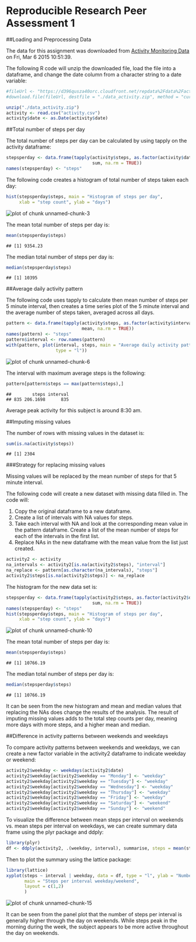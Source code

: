 Reproducible Research Peer Assessment 1
========================================

##Loading and Preprocessing Data

The data for this assignment was downloaded from [Activity Monitoring Data](https://d396qusza40orc.cloudfront.net/repdata%2Fdata%2Factivity.zip) on Fri, Mar  6 2015 10:51:39.

The following R code will unzip the downloaded file, load the file into a dataframe, and change the date column from a character string to a date variable:  

```r
#fileUrl <- "https://d396qusza40orc.cloudfront.net/repdata%2Fdata%2Factivity.zip"
#download.file(fileUrl, destfile = "./data_activity.zip", method = "curl")

unzip("./data_activity.zip")
activity <- read.csv("activity.csv")
activity$date <- as.Date(activity$date)
```


##Total number of steps per day

The total number of steps per day can be calculated by using tapply on the activity dataframe:

```r
stepsperday <- data.frame(tapply(activity$steps, as.factor(activity$date),
                                 sum, na.rm = TRUE))
names(stepsperday) <- "steps"
```

The following code creates a histogram of total number of steps taken each day:

```r
hist(stepsperday$steps, main = "Histogram of steps per day",
     xlab = "step count", ylab = "days")
```

![plot of chunk unnamed-chunk-3](figure/unnamed-chunk-3-1.png) 

The mean total number of steps per day is:

```r
mean(stepsperday$steps)
```

```
## [1] 9354.23
```

The median total number of steps per day is:

```r
median(stepsperday$steps)
```

```
## [1] 10395
```

##Average daily activity pattern

The following code uses tapply to calculate then mean number of steps per 5 minute interval, then creates a time series plot of the 5 minute interval and the average number of steps taken, averaged across all days.

```r
pattern <- data.frame(tapply(activity$steps, as.factor(activity$interval),
                             mean, na.rm = TRUE))
names(pattern) <- "steps"
pattern$interval <- row.names(pattern)
with(pattern, plot(interval, steps, main = "Average daily activity pattern",
                   type = "l"))
```

![plot of chunk unnamed-chunk-6](figure/unnamed-chunk-6-1.png) 

The interval with maximum average steps is the following:

```r
pattern[pattern$steps == max(pattern$steps),]
```

```
##        steps interval
## 835 206.1698      835
```

Average peak activity for this subject is around 8:30 am.

##Imputing missing values

The number of rows with missing values in the dataset is:

```r
sum(is.na(activity$steps))
```

```
## [1] 2304
```

###Strategy for replacing missing values

Missing values will be replaced by the mean number of steps for that 5 minute interval.

The following code will create a new dataset with missing data filled in. The code will:  
1. Copy the original dataframe to a new dataframe.  
2. Create a list of intervals with NA values for steps.  
3. Take each interval with NA and look at the corresponding mean value in the pattern dataframe. Create a list of the mean number of steps for each of the intervals in the first list.  
4. Replace NAs in the new dataframe with the mean value from the list just created.  


```r
activity2 <- activity
na_intervals <- activity2[is.na(activity2$steps), "interval"]
na_replace <- pattern[as.character(na_intervals), "steps"]
activity2$steps[is.na(activity2$steps)] <- na_replace
```

The histogram for the new data set is:

```r
stepsperday <- data.frame(tapply(activity2$steps, as.factor(activity2$date),
                                 sum, na.rm = TRUE))
names(stepsperday) <- "steps"
hist(stepsperday$steps, main = "Histogram of steps per day",
     xlab = "step count", ylab = "days")
```

![plot of chunk unnamed-chunk-10](figure/unnamed-chunk-10-1.png) 

The mean total number of steps per day is:

```r
mean(stepsperday$steps)
```

```
## [1] 10766.19
```

The median total number of steps per day is:

```r
median(stepsperday$steps)
```

```
## [1] 10766.19
```

It can be seen from the new histogram and mean and median values that replacing the NAs does change the results of the analysis. The result of imputing missing values adds to the total step counts per day, meaning more days with more steps, and a higher mean and median.

##Difference in activity patterns between weekends and weekdays

To compare activity patterns between weekends and weekdays, we can create a new factor variable in the activity2 dataframe to indicate weekday or weekend:

```r
activity2$weekday <- weekdays(activity2$date)
activity2$weekday[activity2$weekday == "Monday"] <- "weekday"
activity2$weekday[activity2$weekday == "Tuesday"] <- "weekday"
activity2$weekday[activity2$weekday == "Wednesday"] <- "weekday"
activity2$weekday[activity2$weekday == "Thursday"] <- "weekday"
activity2$weekday[activity2$weekday == "Friday"] <- "weekday"
activity2$weekday[activity2$weekday == "Saturday"] <- "weekend"
activity2$weekday[activity2$weekday == "Sunday"] <- "weekend"
```

To visualize the difference between mean steps per interval on weekends vs. mean steps per interval on weekdays, we can create summary data frame using the plyr package and ddply:

```r
library(plyr)
df <- ddply(activity2, .(weekday, interval), summarise, steps = mean(steps))
```

Then to plot the summary using the lattice package:

```r
library(lattice)
xyplot(steps ~ interval | weekday, data = df, type = "l", ylab = "Number of Steps",
       main = "Steps per interval weekday/weekend",
       layout = c(1,2)
       )
```

![plot of chunk unnamed-chunk-15](figure/unnamed-chunk-15-1.png) 

It can be seen from the panel plot that the number of steps per interval is generally higher through the day on weekends. While steps peak in the morning during the week, the subject appears to be more active throughout the day on weekends.  



